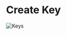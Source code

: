 # Create Key
![Keys](https://user-images.githubusercontent.com/42858836/173757335-c861167c-52db-4d4d-82e5-299730891a7a.png)
